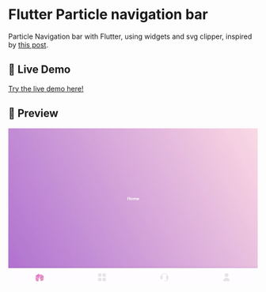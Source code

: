 # Flutter Particle navigation bar

Particle Navigation bar with Flutter, using widgets and svg clipper, inspired by [this post](https://dribbble.com/shots/5958559-Tab-Bar-Interaction-XVII).

## 🚀 Live Demo
[Try the live demo here!](https://hamidrzash.github.io/particle_navigation_bar)

## 🎥 Preview
![](https://github.com/Hamidrzash/particle_navigation_bar/blob/main/preview1.gif)